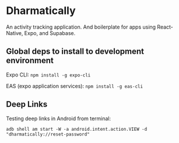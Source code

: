 # **Dharmatically**

An activity tracking application. And boilerplate for apps using React-Native, Expo, and Supabase.

## **Global deps to install to development environment**

Expo CLI: `npm install -g expo-cli`

EAS (expo application services): `npm install -g eas-cli`

## Deep Links



Testing deep links in Android from terminal:

```
adb shell am start -W -a android.intent.action.VIEW -d "dharmatically://reset-password"

```
